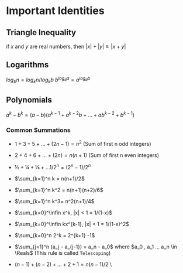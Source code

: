 # Important Identities 

## Triangle Inequality 

if $x$ and $y$ are real numbers, then $|x| + |y| ≥ |x + y|$ 

## Logarithms

$log_b n = log_k n / log_k b$ 
$b^{log_d a} = a^{log_d b}$ 

## Polynomials

$a^k - b^k = (a - b)(a^{k-1} + a^{k-2}b + … + ab^{k-2} + b^{k-1})$ 

### Common Summations 

- $1 + 3 + 5 + … + (2n - 1) = n^2$  (Sum of first n odd integers)

- $2 + 4 + 6 + … +  (2n) = n(n+1)$   (Sum of first n even integers)

- $½ + ¼ + ⅛ + … 1/2^n = (2^n - 1)/ 2^n$  

- $\sum_{k=1}^n k = n(n+1)/2$

- $\sum_{k=1}^n k^2 = n(n+1)(n+2)/6$ 

- $\sum_{k=1}^n k^3= n^2(n+1)/4$ 

- $\sum_{k=0}^\infin x^k, |x| < 1 = 1/(1-x)$ 

- $\sum_{k=0}^\infin kx^{k-1}, |x| < 1 = 1/(1-x)^2$ 

- $\sum_{k=0}^n 2^k = 2^{k+1} -1$ 

- $\sum_{j=1}^n (a_j - a_{j-1}) = a_n - a_0$  where $a_0 , a_1 … a_n \in \Reals$   (This rule is called `Telescoping`)

- $(n - 1) + (n - 2) + … + 2 + 1 = n(n - 1) / 2$ \